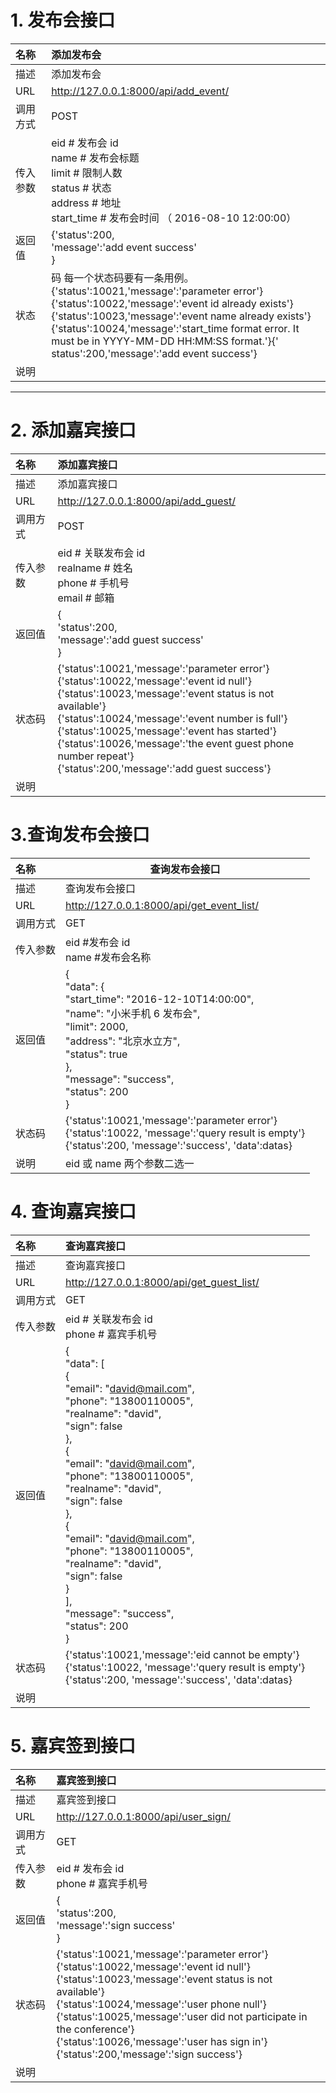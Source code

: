 # 1. 发布会接口

| 名称  | 添加发布会  |
| :-- | :-- |
| 描述  | 添加发布会  |
| URL| <http://127.0.0.1:8000/api/add_event/>|
| 调用方式 | POST  |
| 传入参数 | eid # 发布会 id</br>name # 发布会标题</br>limit # 限制人数</br>status # 状态</br>address # 地址</br>start_time # 发布会时间 （ 2016-08-10 12:00:00） |
| 返回值| {'status':200,</br>'message':'add event success'</br>}  |
| 状态  | 码 每一个状态码要有一条用例。</br>{'status':10021,'message':'parameter error'}</br>{'status':10022,'message':'event id already exists'}</br>{'status':10023,'message':'event name already exists'}</br>{'status':10024,'message':'start_time format error. It must be in YYYY-MM-DD HH:MM:SS format.'}{'</br>status':200,'message':'add event success'} |
| 说明  | |

---

# 2. 添加嘉宾接口

| 名称  | 添加嘉宾接口|
| :-- | :-- |
| 描述  | 添加嘉宾接口|
| URL| <http://127.0.0.1:8000/api/add_guest/>|
| 调用方式 | POST|
| 传入参数 | eid # 关联发布会 id </br>realname # 姓名 </br>phone # 手机号 </br>email # 邮箱|
| 返回值| {</br>'status':200, </br>'message':'add guest success' </br>}  |
| 状态码| {'status':10021,'message':'parameter error'} </br>{'status':10022,'message':'event id null'} </br>{'status':10023,'message':'event status is not available'} </br>{'status':10024,'message':'event number is full'} </br>{'status':10025,'message':'event has started'} </br>{'status':10026,'message':'the event guest phone number repeat'} </br>{'status':200,'message':'add guest success'} |
| 说明  | |

# 3.查询发布会接口

| 名称     | 查询发布会接口                                               |
| :------- | ------------------------------------------------------------ |
| 描述     | 查询发布会接口                                               |
| URL      | <http://127.0.0.1:8000/api/get_event_list/>                    |
| 调用方式 | GET                                                          |
| 传入参数 | eid #发布会 id </br>name #发布会名称                         |
| 返回值   | {</br>"data": {</br>"start_time": "2016-12-10T14:00:00",</br>"name": "小米手机 6 发布会",</br>"limit": 2000,</br>"address": "北京水立方",</br>"status": true</br>},</br>"message": "success",</br>"status": 200</br>} |
| 状态码   | {'status':10021,'message':'parameter error'}</br>{'status':10022, 'message':'query result is empty'}</br>{'status':200, 'message':'success', 'data':datas} |
| 说明     | eid 或 name 两个参数二选一                                   |

# 4. 查询嘉宾接口

| 名称 | 查询嘉宾接口 |
| :-- | :-- |
| 描述 | 查询嘉宾接口 |
| URL | <http://127.0.0.1:8000/api/get_guest_list/> |
| 调用方式 | GET |
| 传入参数 | eid # 关联发布会 id </br>phone # 嘉宾手机号 |
| 返回值   | {</br>"data": [</br>{</br>"email": "david@mail.com",</br>"phone": "13800110005",</br>"realname": "david",</br>"sign": false</br>},</br>{</br>"email": "david@mail.com",</br>"phone": "13800110005",</br>"realname": "david",</br>"sign": false</br>},</br>{</br>"email": "david@mail.com",</br>"phone": "13800110005",</br>"realname": "david",</br>"sign": false</br>}</br>],</br>"message": "success",</br>"status": 200</br>} |
| 状态码   | {'status':10021,'message':'eid cannot be empty'}</br>{'status':10022, 'message':'query result is empty'}</br>{'status':200, 'message':'success', 'data':datas} |
| 说明     |  |

# 5. 嘉宾签到接口

| 名称 | 嘉宾签到接口 |
| :-- |:-- |
| 描述 | 嘉宾签到接口 |
| URL | <http://127.0.0.1:8000/api/user_sign/> |
| 调用方式 | GET |
| 传入参数 | eid # 发布会 id</br>phone # 嘉宾手机号 |
| 返回值   | {</br>'status':200,</br>'message':'sign success'</br>} |
| 状态码   | {'status':10021,'message':'parameter error'}</br>{'status':10022,'message':'event id null'}</br>{'status':10023,'message':'event status is not available'}</br>{'status':10024,'message':'user phone null'}</br>{'status':10025,'message':'user did not participate in the conference'}</br>{'status':10026,'message':'user has sign in'}</br>{'status':200,'message':'sign success'} |
| 说明     |  |
